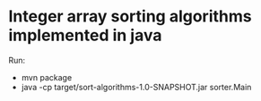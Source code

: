 # Integer array sorting algorithms implemented in java

Run:

* mvn package
* java -cp target/sort-algorithms-1.0-SNAPSHOT.jar sorter.Main
